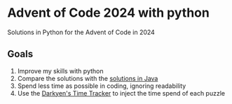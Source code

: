 # Advent of Code 2024 with python

Solutions in Python for the Advent of Code in 2024

## Goals

1. Improve my skills with python
2. Compare the solutions with the [solutions in Java](https://github.com/albertominetti/adventofcode2024-java)
3. Spend less time as possible in coding, ignoring readability
4. Use the [Darkyen's Time Tracker](https://plugins.jetbrains.com/plugin/9286-darkyen-s-time-tracker) to inject the time spend of each puzzle
